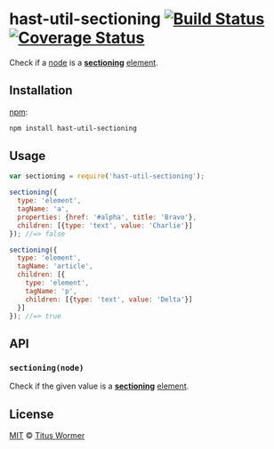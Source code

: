 # hast-util-sectioning [![Build Status][build-badge]][build-page] [![Coverage Status][coverage-badge]][coverage-page]

Check if a [node][] is a [**sectioning**][spec] [element][].

## Installation

[npm][]:

```bash
npm install hast-util-sectioning
```

## Usage

```javascript
var sectioning = require('hast-util-sectioning');

sectioning({
  type: 'element',
  tagName: 'a',
  properties: {href: '#alpha', title: 'Bravo'},
  children: [{type: 'text', value: 'Charlie'}]
}); //=> false

sectioning({
  type: 'element',
  tagName: 'article',
  children: [{
    type: 'element',
    tagName: 'p',
    children: [{type: 'text', value: 'Delta'}]
  }]
}); //=> true
```

## API

### `sectioning(node)`

Check if the given value is a [**sectioning**][spec] [element][].

## License

[MIT][license] © [Titus Wormer][author]

<!-- Definition -->

[build-badge]: https://img.shields.io/travis/wooorm/hast-util-sectioning.svg

[build-page]: https://travis-ci.org/wooorm/hast-util-sectioning

[coverage-badge]: https://img.shields.io/codecov/c/github/wooorm/hast-util-sectioning.svg

[coverage-page]: https://codecov.io/github/wooorm/hast-util-sectioning?branch=master

[npm]: https://docs.npmjs.com/cli/install

[license]: LICENSE

[author]: http://wooorm.com

[node]: https://github.com/wooorm/hast#node

[element]: https://github.com/wooorm/hast#element

[spec]: https://html.spec.whatwg.org/#sectioning-content
